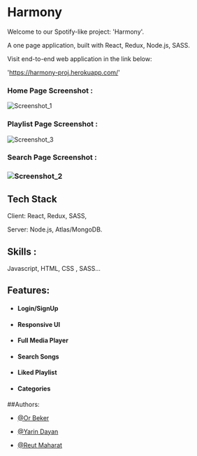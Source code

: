 # Harmony
Welcome to our Spotify-like project: 'Harmony'.

A one page application, built with React, Redux, Node.js, SASS.

Visit end-to-end web application in the link below:

'https://harmony-proj.herokuapp.com/'

### Home Page Screenshot :
![Screenshot_1](https://user-images.githubusercontent.com/103526611/200299106-570ee33b-21fb-45a7-92c1-353c437a2752.png)

### Playlist Page Screenshot :
![Screenshot_3](https://user-images.githubusercontent.com/103526611/200299482-5a0227cc-f478-4f48-a2e2-e5d3405db855.png)

### Search Page Screenshot :
### ![Screenshot_2](https://user-images.githubusercontent.com/103526611/200299501-72d83fe7-973b-42fc-acc8-65c1d56fe39f.png)

## Tech Stack

Client: React, Redux, SASS,

Server: Node.js, Atlas/MongoDB.
<!-- - , Cloudinary. (backend-repository) -->

## Skills : 
Javascript, HTML, CSS , SASS...

## Features: 
- #### Login/SignUp
- #### Responsive UI
- #### Full Media Player
- #### Search Songs
- #### Liked Playlist
- #### Categories


##Authors: 
- [@Or Beker](https://github.com/Bekero)

- [@Yarin Dayan](https://github.com/YarinDay)

- [@Reut Maharat](https://github.com/ReutMaharat)

